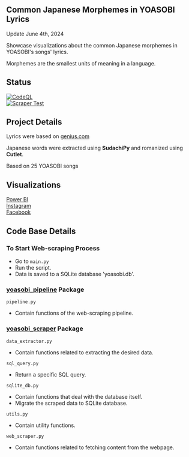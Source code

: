 ## Common Japanese Morphemes in YOASOBI Lyrics
Update June 4th, 2024

Showcase visualizations about the common Japanese morphemes in YOASOBI's songs' lyrics.

Morphemes are the smallest units of meaning in a language.

## Status
[![CodeQL](https://github.com/sakan811/Common-Japanese-Words-in-YOASOBI-Lyrics/actions/workflows/codeql.yml/badge.svg?branch=master)](https://github.com/sakan811/Common-Japanese-Words-in-YOASOBI-Lyrics/actions/workflows/codeql.yml)    
[![Scraper Test](https://github.com/sakan811/Common-Japanese-Words-in-YOASOBI-Lyrics/actions/workflows/scraper-test.yml/badge.svg)](https://github.com/sakan811/Common-Japanese-Words-in-YOASOBI-Lyrics/actions/workflows/scraper-test.yml)

## Project Details
Lyrics were based on [genius.com](https://genius.com/artists/Yoasobi)

Japanese words were extracted using **SudachiPy** and romanized using **Cutlet**.

Based on 25 YOASOBI songs

## Visualizations
[Power BI](https://app.powerbi.com/view?r=eyJrIjoiMTljZjdmN2MtMTk2NC00N2M5LTkxNGMtN2NhZDhlNmU4YmUzIiwidCI6ImZlMzViMTA3LTdjMmYtNGNjMy1hZDYzLTA2NTY0MzcyMDg3OCIsImMiOjEwfQ%3D%3D)    
[Instagram](https://www.instagram.com/p/C7y-gtDvp4J/?utm_source=ig_web_copy_link&igsh=MzRlODBiNWFlZA==)  
[Facebook](https://www.facebook.com/permalink.php?story_fbid=pfbid0Bcsp77fccLUMsjLxg34B8UyGCh8zgHHSmRaqzed1tKyrjPwVFCxxYXddieF8Z9q5l&id=61553626169836)

## Code Base Details
### To Start Web-scraping Process
- Go to ```main.py```
- Run the script.
- Data is saved to a SQLite database 'yoasobi.db'.

### [yoasobi_pipeline](yoasobi_pipeline) Package 
```pipeline.py```
- Contain functions of the web-scraping pipeline.

### [yoasobi_scraper](yoasobi_pipeline%2Fyoasobi_scraper) Package
```data_extractor.py```
- Contain functions related to extracting the desired data.

```sql_query.py```
- Return a specific SQL query.

```sqlite_db.py```
- Contain functions that deal with the database itself.
- Migrate the scraped data to SQLite database.

```utils.py```
- Contain utility functions.

```web_scraper.py```
- Contain functions related to fetching content from the webpage.


